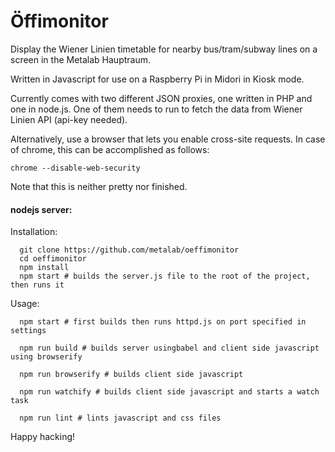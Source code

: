 # Öffimonitor

Display the Wiener Linien timetable for nearby bus/tram/subway lines on a
screen in the Metalab Hauptraum.

Written in Javascript for use on a Raspberry Pi in Midori in Kiosk mode.

Currently comes with two different JSON proxies, one written in PHP and one in node.js.
One of them needs to run to fetch the data from Wiener Linien API (api-key needed).

Alternatively, use a browser that lets you enable cross-site requests.
In case of chrome, this can be accomplished as follows:
```
chrome --disable-web-security
```

Note that this is neither pretty nor finished.

#### nodejs server:

Installation:
```
  git clone https://github.com/metalab/oeffimonitor
  cd oeffimonitor
  npm install
  npm start # builds the server.js file to the root of the project, then runs it
```

Usage:
```
  npm start # first builds then runs httpd.js on port specified in settings

  npm run build # builds server usingbabel and client side javascript using browserify

  npm run browserify # builds client side javascript

  npm run watchify # builds client side javascript and starts a watch task

  npm run lint # lints javascript and css files
```


Happy hacking!
